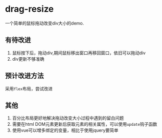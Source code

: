 # drag-resize

一个简单的鼠标拖动改变div大小的demo.

## 有待改进
1. 鼠标按下后，拖动div,期间鼠标移出窗口再移回窗口，依旧可以拖动div
2. div更新不够准确

## 预计改进方法
采用`flex`布局，尝试改进

## 其他
1. 百分比布局更好地解决拖动改变大小过程中遇到的留白问题
2. 需要在html DOM元素更新后获取元素的相关属性，可以使用`update`钩子函数
3. 使用vue可以增多绑定的变量，相比于使用jquery要简单